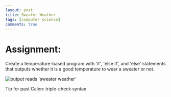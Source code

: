 ```yaml
---
layout: post
title: Sweater Weather
tags: [computer science]
comments: true
---
```

# Assignment: 
Create a temperature-based program with 'if', 'else if', and 'else' statements that outputs whether it is a good temperature to wear a sweater or not. 

![output reads 'sweater weather'](https://cfiredancing.github.io/img/Screen%20Shot%202019-09-26%20at%2012.29.36%20AM.png)

Tip for past Calen: triple-check syntax
